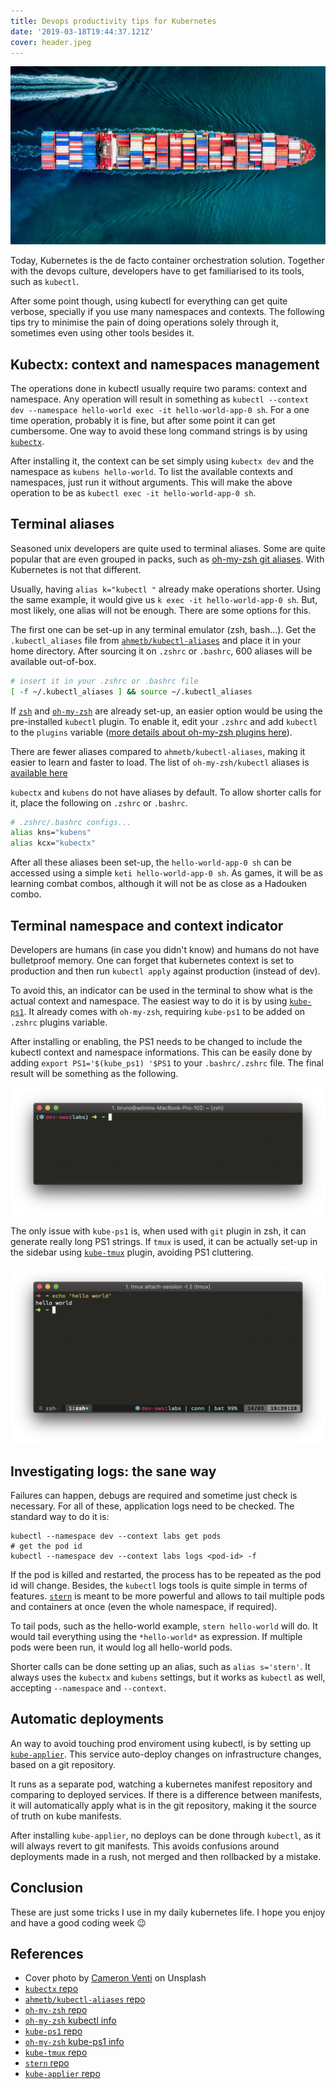 ```yaml
---
title: Devops productivity tips for Kubernetes
date: '2019-03-18T19:44:37.121Z'
cover: header.jpeg
---
```


![Photo by Cameron Venti on Unsplash](./header.jpeg)

Today, Kubernetes is the de facto container orchestration solution. Together with the devops culture, developers have to get familiarised to its tools, such as `kubectl`.

After some point though, using kubectl for everything can get quite verbose, specially if you use many namespaces and contexts. The following tips try to minimise the pain of doing operations solely through it, sometimes even using other tools besides it.

## Kubectx: context and namespaces management

The operations done in kubectl usually require two params: context and namespace. Any operation will result in something as `kubectl --context dev --namespace hello-world exec -it hello-world-app-0 sh`. For a one time operation, probably it is fine, but after some point it can get cumbersome. One way to avoid these long command strings is by using [`kubectx`](https://github.com/ahmetb/kubectx).

After installing it, the context can be set simply using `kubectx dev` and the namespace as `kubens hello-world`. To list the available contexts and namespaces, just run it without arguments. This will make the above operation to be as `kubectl exec -it hello-world-app-0 sh`.

## Terminal aliases

Seasoned unix developers are quite used to terminal aliases. Some are quite popular that are even grouped in packs, such as [oh-my-zsh git aliases](https://github.com/robbyrussell/oh-my-zsh/blob/master/plugins/git/git.plugin.zsh). With Kubernetes is not that different.

Usually, having `alias k="kubectl "` already make operations shorter. Using the same example, it would give us `k exec -it hello-world-app-0 sh`. But, most likely, one alias will not be enough. There are some options for this.

The first one can be set-up in any terminal emulator (zsh, bash...). Get the `.kubectl_aliases` file from [`ahmetb/kubectl-aliases`](https://github.com/ahmetb/kubectl-aliases) and place it in your home directory. After sourcing it on `.zshrc` or `.bashrc`, 600 aliases will be available out-of-box.

```bash
# insert it in your .zshrc or .bashrc file
[ -f ~/.kubectl_aliases ] && source ~/.kubectl_aliases
```

If [`zsh`](http://zsh.sourceforge.net/) and [`oh-my-zsh`](https://ohmyz.sh/) are already set-up, an easier option would be using the pre-installed `kubectl` plugin. To enable it, edit your `.zshrc` and add `kubectl` to the `plugins` variable ([more details about oh-my-zsh plugins here](https://github.com/robbyrussell/oh-my-zsh#plugins)).

There are fewer aliases compared to `ahmetb/kubectl-aliases`, making it easier to learn and faster to load. The list of `oh-my-zsh/kubectl` aliases is [ available here ](https://github.com/robbyrussell/oh-my-zsh/tree/master/plugins/kubectl)

`kubectx` and `kubens` do not have aliases by default. To allow shorter calls for it, place the following on `.zshrc` or `.bashrc`.

```bash
# .zshrc/.bashrc configs...
alias kns="kubens"
alias kcx="kubectx"
```

After all these aliases been set-up, the `hello-world-app-0 sh` can be accessed using a simple `keti hello-world-app-0 sh`. As games, it will be as learning combat combos, although it will not be as close as a Hadouken combo.

## Terminal namespace and context indicator

Developers are humans (in case you didn't know) and humans do not have bulletproof memory. One can forget that kubernetes context is set to production and then run `kubectl apply` against production (instead of dev).

To avoid this, an indicator can be used in the terminal to show what is the actual context and namespace. The easiest way to do it is by using [`kube-ps1`](https://github.com/jonmosco/kube-ps1). It already comes with `oh-my-zsh`, requiring `kube-ps1` to be added on `.zshrc` plugins variable.

After installing or enabling, the PS1 needs to be changed to include the kubectl context and namespace informations. This can be easily done by adding `export PS1='$(kube_ps1) '$PS1` to your `.bashrc/.zshrc` file. The final result will be something as the following.

![kube-ps1 example](./kube-ps1.png)

The only issue with `kube-ps1` is, when used with `git` plugin in zsh, it can generate really long PS1 strings. If `tmux` is used, it can be actually set-up in the sidebar using [`kube-tmux`](https://github.com/jonmosco/kube-tmux) plugin, avoiding PS1 cluttering.

![kube-tmux example](./kube-tmux.png)

## Investigating logs: the sane way

Failures can happen, debugs are required and sometime just check is necessary. For all of these, application logs need to be checked. The standard way to do it is:

```
kubectl --namespace dev --context labs get pods
# get the pod id
kubectl --namespace dev --context labs logs <pod-id> -f
```

If the pod is killed and restarted, the process has to be repeated as the pod id will change. Besides, the `kubectl` logs tools is quite simple in terms of features. [`stern`](https://github.com/wercker/stern) is meant to be more powerful and allows to tail multiple pods and containers at once (even the whole namespace, if required).

To tail pods, such as the hello-world example, `stern hello-world` will do. It would tail everything using the `*hello-world*` as expression. If multiple pods were been run, it would log all hello-world pods.

Shorter calls can be done setting up an alias, such as `alias s='stern'`. It always uses the `kubectx` and `kubens` settings, but it works as `kubectl` as well, accepting `--namespace` and `--context`.

## Automatic deployments

An way to avoid touching prod enviroment using kubectl, is by setting up [`kube-applier`](https://github.com/box/kube-applier). This service auto-deploy changes on infrastructure changes, based on a git repository.

It runs as a separate pod, watching a kubernetes manifest repository and comparing to deployed services. If there is a difference between manifests, it will automatically apply what is in the git repository, making it the source of truth on kube manifests.

After installing `kube-applier`, no deploys can be done through `kubectl`, as it will always revert to git manifests. This avoids confusions around deployments made in a rush, not merged and then rollbacked by a mistake.

## Conclusion

These are just some tricks I use in my daily kubernetes life. I hope you enjoy and have a good coding week 😉

## References

- Cover photo by [Cameron Venti](https://unsplash.com/photos/QtETdXXR7gs?utm_source=unsplash&utm_medium=referral&utm_content=creditCopyText) on Unsplash
- [`kubectx` repo](https://github.com/ahmetb/kubectx)
- [`ahmetb/kubectl-aliases` repo](https://github.com/ahmetb/kubectl-aliases)
- [`oh-my-zsh` repo](https://github.com/robbyrussell/oh-my-zsh)
- [`oh-my-zsh` kubectl info](https://github.com/robbyrussell/oh-my-zsh/tree/master/plugins/kubectl)
- [`kube-ps1` repo](https://github.com/jonmosco/kube-ps1)
- [`oh-my-zsh` kube-ps1 info](https://github.com/robbyrussell/oh-my-zsh/tree/master/plugins/kube-ps1)
- [`kube-tmux` repo](https://github.com/jonmosco/kube-tmux)
- [`stern` repo](https://github.com/wercker/stern)
- [`kube-applier` repo](https://github.com/box/kube-applier)
